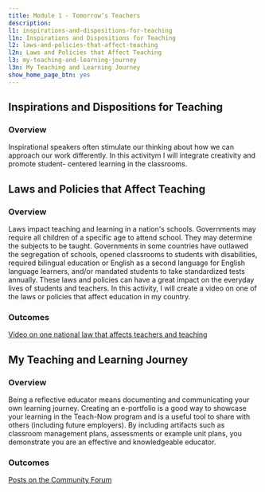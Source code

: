 ```yaml
---
title: Module 1 - Tomorrow’s Teachers
description: 
l1: inspirations-and-dispositions-for-teaching 
l1n: Inspirations and Dispositions for Teaching
l2: laws-and-policies-that-affect-teaching
l2n: Laws and Policies that Affect Teaching
l3: my-teaching-and-learning-journey
l3n: My Teaching and Learning Journey
show_home_page_btn: yes
---
```


##  Inspirations and Dispositions for Teaching
### Overview
Inspirational speakers often stimulate our thinking about how we can approach our work differently. In this activitym I will integrate creativity and promote student- centered learning in the classrooms.

##  Laws and Policies that Affect Teaching
### Overview
Laws impact teaching and learning in a nation's schools. Governments may require all children of a specific age to attend school. They may determine the subjects to be taught. Governments in some countries have outlawed the segregation of schools, opened classrooms to students with disabilities, required bilingual education or English as a second language for English language learners, and/or mandated students to take standardized tests annually. These laws and policies can have a great impact on the everyday lives of students and teachers. In this activity, I will create a video on one of the laws or policies that affect education in my country.
### Outcomes
[Video on one national law that affects teachers and teaching](https://edpuzzle.com/media/60f774500fc18a418829f93d)

## My Teaching and Learning Journey
### Overview
Being a reflective educator means documenting and communicating your own learning journey. Creating an e-portfolio is a good way to showcase your learning in the Teach-Now program and is a useful tool to share with others (including future employers). By including artifacts such as classroom management plans, assessments or example unit plans, you demonstrate you are an effective and knowledgeable educator. 
### Outcomes
[Posts on the Community Forum](https://forum.teachnowprogram.com/forum/main-forum/13150-teaching-chinese-in-foreign-countries)
